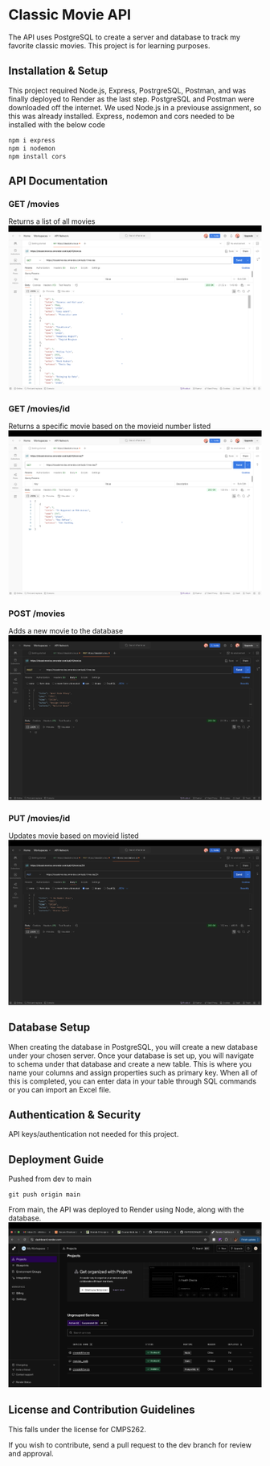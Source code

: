 # Classic Movie API
The API uses PostgreSQL to create a server and database to track my favorite classic movies. This project is for learning purposes. 

## Installation & Setup
This project required Node.js, Express, PostrgreSQL, Postman, and was finally deployed to Render as the last step. 
PostgreSQL and Postman were downloaded off the internet. We used Node.js in a previouse assignment, so this was already installed. 
Express, nodemon and cors needed to be installed with the below code
```
npm i express
npm i nodemon
npm install cors
```

## API Documentation
### GET /movies
Returns a list of all movies
![Get](https://github.com/ncasey-ppu/CMPS262/blob/dev/Module3/images/get%20movies.png)

### GET /movies/id
Returns a specific movie based on the movieid number listed
![GetID](https://github.com/ncasey-ppu/CMPS262/blob/dev/Module3/images/get%20movies%20by%20id.png)

### POST /movies
Adds a new movie to the database
![Post](https://github.com/ncasey-ppu/CMPS262/blob/dev/Module3/images/post%20movie.png)

### PUT /movies/id
Updates movie based on movieid listed
![Put](https://github.com/ncasey-ppu/CMPS262/blob/dev/Module3/images/put%20movie.png)

## Database Setup
When creating the database in PostgreSQL, you will create a new database under your chosen server. Once your database is set up, you will navigate to schema under that database and create a new table. This is where you name your columns and assign properties such as primary key. When all of this is completed, you can enter data in your table through SQL commands or you can import an Excel file. 

## Authentication & Security
API keys/authentication not needed for this project.

## Deployment Guide
Pushed from dev to main 
```
git push origin main
```
From main, the API was deployed to Render using Node, along with the database.
![Render](https://github.com/ncasey-ppu/CMPS262/blob/dev/Module3/images/render.png)

## License and Contribution Guidelines
This falls under the license for CMPS262.

If you wish to contribute, send a pull request to the dev branch for review and approval.
